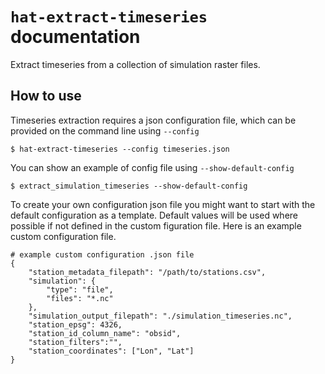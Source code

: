 `hat-extract-timeseries` documentation
===============================

Extract timeseries from a collection of simulation raster files. 

How to use
-----
Timeseries extraction requires a json configuration file, which can be provided on the command line using `--config`

    $ hat-extract-timeseries --config timeseries.json

You can show an example of config file using `--show-default-config`

    $ extract_simulation_timeseries --show-default-config

To create your own configuration json file you might want to start with the default configuration as a template. Default values will be used where possible if not defined in the custom figuration file. Here is an example custom configuration file.

    # example custom configuration .json file
    {
        "station_metadata_filepath": "/path/to/stations.csv",
        "simulation": {
            "type": "file",
            "files": "*.nc"
        },
        "simulation_output_filepath": "./simulation_timeseries.nc",
        "station_epsg": 4326,
        "station_id_column_name": "obsid",
        "station_filters":"",
        "station_coordinates": ["Lon", "Lat"]
    }